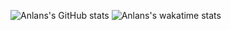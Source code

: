 ![Anlans's GitHub stats](https://github-readme-stats.vercel.app/api?username=Anlans)
![Anlans's wakatime stats](https://github-readme-stats.vercel.app/api/wakatime?username=Anlans)

